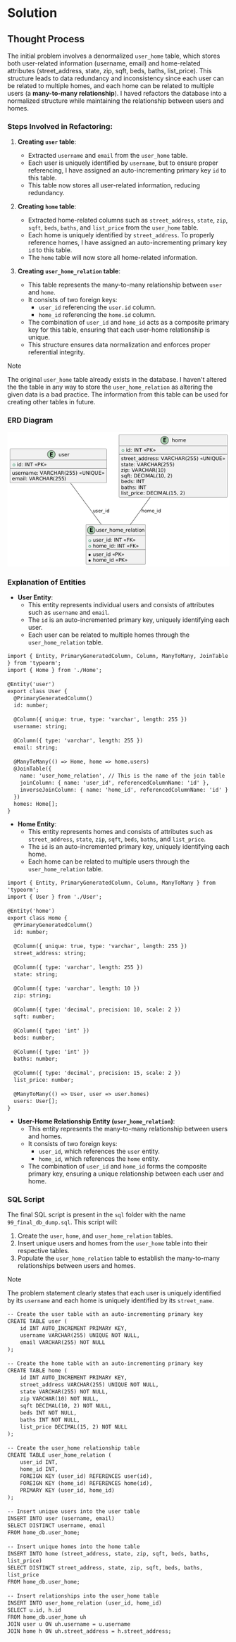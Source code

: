 
# Solution

## Thought Process

The initial problem involves a denormalized `user_home` table, which stores both user-related information (username, email) and home-related attributes (street_address, state, zip, sqft, beds, baths, list_price). This structure leads to data redundancy and inconsistency since each user can be related to multiple homes, and each home can be related to multiple users (a **many-to-many relationship**). I haved refactors the database into a normalized structure while maintaining the relationship between users and homes.

### Steps Involved in Refactoring:

1. **Creating `user` table**:
   - Extracted `username` and `email` from the `user_home` table.
   - Each user is uniquely identified by `username`, but to ensure proper referencing, I have assigned an auto-incrementing primary key `id` to this table.
   - This table now stores all user-related information, reducing redundancy.

2. **Creating `home` table**:
   - Extracted home-related columns such as `street_address`, `state`, `zip`, `sqft`, `beds`, `baths`, and `list_price` from the `user_home` table.
   - Each home is uniquely identified by `street_address`. To properly reference homes, I have assigned an auto-incrementing primary key `id` to this table.
   - The `home` table will now store all home-related information.

3. **Creating `user_home_relation` table**:
   - This table represents the many-to-many relationship between `user` and `home`.
   - It consists of two foreign keys:
     - `user_id` referencing the `user.id` column.
     - `home_id` referencing the `home.id` column.
   - The combination of `user_id` and `home_id` acts as a composite primary key for this table, ensuring that each user-home relationship is unique.
   - This structure ensures data normalization and enforces proper referential integrity.

> [!NOTE]
> The original `user_home` table already exists in the database. I haven't altered the the table in any way to store the `user_home_relation` as altering the given data is a bad practice. The information from this table can be used for creating other tables in future.
  
### ERD Diagram

![ERD Diagram](../docs/images/ERD_Diagram.png)

### Explanation of Entities

- **User Entity**:
   - This entity represents individual users and consists of attributes such as `username` and `email`.
   - The `id` is an auto-incremented primary key, uniquely identifying each user.
   - Each user can be related to multiple homes through the `user_home_relation` table.

````
import { Entity, PrimaryGeneratedColumn, Column, ManyToMany, JoinTable } from 'typeorm';
import { Home } from './Home';

@Entity('user')
export class User {
  @PrimaryGeneratedColumn()
  id: number;

  @Column({ unique: true, type: 'varchar', length: 255 })
  username: string;

  @Column({ type: 'varchar', length: 255 })
  email: string;

  @ManyToMany(() => Home, home => home.users)
  @JoinTable({
    name: 'user_home_relation', // This is the name of the join table
    joinColumn: { name: 'user_id', referencedColumnName: 'id' },
    inverseJoinColumn: { name: 'home_id', referencedColumnName: 'id' }
  })
  homes: Home[];
}

````
  


- **Home Entity**:
   - This entity represents homes and consists of attributes such as `street_address`, `state`, `zip`, `sqft`, `beds`, `baths`, and `list_price`.
   - The `id` is an auto-incremented primary key, uniquely identifying each home.
   - Each home can be related to multiple users through the `user_home_relation` table.

````
import { Entity, PrimaryGeneratedColumn, Column, ManyToMany } from 'typeorm';
import { User } from './User';

@Entity('home')
export class Home {
  @PrimaryGeneratedColumn()
  id: number;

  @Column({ unique: true, type: 'varchar', length: 255 })
  street_address: string;

  @Column({ type: 'varchar', length: 255 })
  state: string;

  @Column({ type: 'varchar', length: 10 })
  zip: string;

  @Column({ type: 'decimal', precision: 10, scale: 2 })
  sqft: number;

  @Column({ type: 'int' })
  beds: number;

  @Column({ type: 'int' })
  baths: number;

  @Column({ type: 'decimal', precision: 15, scale: 2 })
  list_price: number;

  @ManyToMany(() => User, user => user.homes)
  users: User[];
}

````

- **User-Home Relationship Entity (`user_home_relation`)**:
   - This entity represents the many-to-many relationship between users and homes.
   - It consists of two foreign keys:
     - `user_id`, which references the `user` entity.
     - `home_id`, which references the `home` entity.
   - The combination of `user_id` and `home_id` forms the composite primary key, ensuring a unique relationship between each user and home.

### SQL Script

The final SQL script is present in the `sql` folder with the name `99_final_db_dump.sql`. This script will:

1. Create the `user`, `home`, and `user_home_relation` tables.
2. Insert unique users and homes from the `user_home` table into their respective tables.
3. Populate the `user_home_relation` table to establish the many-to-many relationships between users and homes.

> [!NOTE]
> The problem statement clearly states that each user is uniquely identified by its `username` and each home is uniquely identified by its `street_name`.

````
-- Create the user table with an auto-incrementing primary key
CREATE TABLE user (
    id INT AUTO_INCREMENT PRIMARY KEY,
    username VARCHAR(255) UNIQUE NOT NULL,
    email VARCHAR(255) NOT NULL
);

-- Create the home table with an auto-incrementing primary key
CREATE TABLE home (
    id INT AUTO_INCREMENT PRIMARY KEY,
    street_address VARCHAR(255) UNIQUE NOT NULL,
    state VARCHAR(255) NOT NULL,
    zip VARCHAR(10) NOT NULL,
    sqft DECIMAL(10, 2) NOT NULL,
    beds INT NOT NULL,
    baths INT NOT NULL,
    list_price DECIMAL(15, 2) NOT NULL
);

-- Create the user_home relationship table
CREATE TABLE user_home_relation (
    user_id INT,
    home_id INT,
    FOREIGN KEY (user_id) REFERENCES user(id),
    FOREIGN KEY (home_id) REFERENCES home(id),
    PRIMARY KEY (user_id, home_id)
);

-- Insert unique users into the user table
INSERT INTO user (username, email)
SELECT DISTINCT username, email
FROM home_db.user_home;

-- Insert unique homes into the home table
INSERT INTO home (street_address, state, zip, sqft, beds, baths, list_price)
SELECT DISTINCT street_address, state, zip, sqft, beds, baths, list_price
FROM home_db.user_home;

-- Insert relationships into the user_home table
INSERT INTO user_home_relation (user_id, home_id)
SELECT u.id, h.id
FROM home_db.user_home uh
JOIN user u ON uh.username = u.username
JOIN home h ON uh.street_address = h.street_address; 
````

